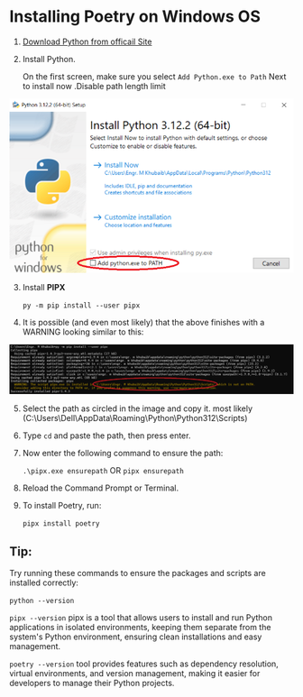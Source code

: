 # Installing Poetry on Windows OS

1. [Download Python from officail Site](https://www.python.org/downloads/)
2. Install Python.

    On the first screen, make sure you select `Add Python.exe to Path` Next to install now
    .Disable path length limit

![Python_setup](https://raw.githubusercontent.com/mkdeveloper/Installing_Poetry_in_windows_OS/main/Python_setup.PNG)


3.  Install **PIPX**

    `py -m pip install --user pipx`

4.  It is possible (and even most likely) that the above finishes with a WARNING looking similar to this:

![pipx_path](https://raw.githubusercontent.com/mkdeveloper/Installing_Poetry_in_windows_OS/main/pipx_path.png)

5.  Select the path as circled in the image and copy it. most likely
    (C:\Users\Dell\AppData\Roaming\Python\Python312\Scripts)

6.  Type `cd` and paste the path, then press enter.

7.  Now enter the following command to ensure the path:

    `.\pipx.exe ensurepath`  OR `pipx ensurepath`

8. Reload the Command Prompt or Terminal.

9. To install Poetry, run:

    `pipx install poetry`


## Tip:
Try running these commands to ensure the packages and scripts are installed correctly:

`python --version`


`pipx --version`
    pipx is a tool that allows users to install and run Python applications in isolated environments, keeping them separate from the system's Python environment, ensuring clean installations and easy management.

`poetry --version`
    tool provides features such as dependency resolution, virtual environments, and version management, making it easier for developers to manage their Python projects.
